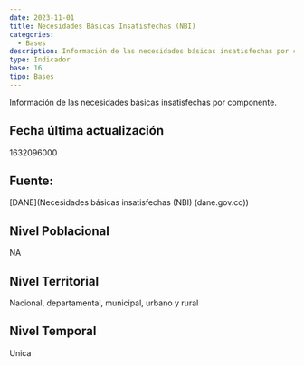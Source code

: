 ```yaml
---
date: 2023-11-01
title: Necesidades Básicas Insatisfechas (NBI)
categories:
  - Bases
description: Información de las necesidades básicas insatisfechas por componente
type: Indicador
base: 16
tipo: Bases
--- 
```


Información de las necesidades básicas insatisfechas por componente.

## Fecha última actualización
1632096000

## Fuente:
[DANE](Necesidades básicas insatisfechas (NBI) (dane.gov.co))

## Nivel Poblacional
 NA

## Nivel Territorial
Nacional, departamental, municipal, urbano y rural

## Nivel Temporal
Unica
